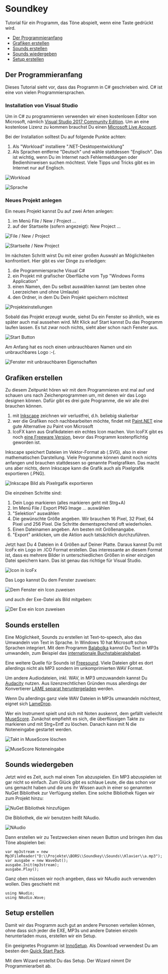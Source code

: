 # Soundkey
Tutorial für ein Programm, das Töne abspielt, wenn eine Taste gedrückt wird.

* [Der Programmieranfang](#der-programmieranfang)
* [Grafiken erstellen](#grafiken-erstellen)
* [Sounds erstellen](#sounds-erstellen)
* [Sounds wiedergeben](#sounds-wiedergeben)
* [Setup erstellen](#setup-erstellen)

## Der Programmieranfang

Dieses Tutorial sieht vor, dass das Programm in C# geschrieben wird. C# ist eine von vielen Programmiersprachen.

### Installation von Visual Studio

Um in C# zu programmieren verwenden wir einen kostenlosen Editor von Microsoft, nämlich [Visual Studio 2017 Community Edition](https://www.visualstudio.com/downloads). Um an eine kostenlose Lizenz zu kommen brauchst Du einen [Microsoft Live Account](https://login.live.com).

Bei der Installation solltest Du auf folgende Punkte achten:

1. Als "Workload" installiere ".NET-Desktopentwicklung"
2. Als Sprachen entferne "Deutsch" und wähle stattdessen "Englisch". Das ist wichtig, wenn Du im Internet nach Fehlermeldungen oder Bedienhinweisen suchen möchtest. Viele Tipps und Tricks gibt es im Internet nur auf Englisch.

![Workload](./img/installation_workloads.png)

![Sprache](./img/installation_sprachpakete.png)

### Neues Projekt anlegen

Ein neues Projekt kannst Du auf zwei Arten anlegen:

1. im Menü File / New / Project ...
2. auf der Startseite (sofern angezeigt): New Project ...

![File / New / Project](./img/file_new_project.png)

![Startseite / New Project](./img/startseite_new_project.png)

Im nächsten Schritt wirst Du mit einer großen Auswahl an Möglichkeiten konfrontiert. Hier gibt es vier Dinge zu erledigen:

1. die Programmiersprache Visual C#
2. ein Projekt mit grafischer Oberfläche vom Typ "Windows Forms Application"
3. einen Namen, den Du selbst auswählen kannst (am besten ohne Leerzeichen und ohne Umlaute)
4. den Ordner, in dem Du Dein Projekt speichern möchtest

![Projekteinstellungen](./img/projekt_einstellungen.png)

Sobald das Projekt erzeugt wurde, siehst Du ein Fenster so ähnlich, wie es später auch mal aussehen wird. Mit Klick auf Start kannst Du das Programm laufen lassen. Es tut zwar noch nichts, sieht aber schon nach Fenster aus.

![Start Button](./img/start.png)

Am Anfang hat es noch einen unbrauchbaren Namen und ein unbrauchbares Logo :-(.

![Fenster mit unbrauchbaren Eigenschaften](./img/fenster.png)

## Grafiken erstellen

Zu diesem Zeitpunkt hören wir mit dem Programmieren erst mal auf und schauen uns nach Zeichenprogrammen um, mit denen wir das Logo designen können. Dafür gibt es drei gute Programme, die wir alle drei brauchen können.

1. mit [Inkscape](https://inkscape.org/de/) zeichnen wir verlustfrei, d.h. beliebig skalierbar
2. wer die Grafiken noch nachbearbeiten möchte, findet mit [Paint.NET](https://www.getpaint.net/) eine gute Alternative zu Paint von Microsoft
3. IcoFX kann aus Grafikdateien ein echtes Icon machen. Von IcoFX gibt es noch [eine Freeware Version](http://www.chip.de/downloads/IcoFX-letzte-Freeware-Version_28266149.html), bevor das Programm kostenpflichtig geworden ist.

Inkscape speichert Dateien im Vektor-Format ab (.SVG), also in einer mathematischen Darstellung. Viele Programme können damit noch nichts anfangen und brauchen stattdessen so genannte Pixelgrafiken. Das macht uns aber nichts, denn Inkscape kann die Grafik auch als Pixelgrafik exportieren (.PNG).

![Inkscape Bild als Pixelrgafik exportieren](./img/inkscape.png)

Die einzelnen Schritte sind:

1. Dein Logo markieren (alles markieren geht mit Strg+A)
2. Im Menü File / Export PNG Image ... auswählen
3. "Selektion" auswählen
4. Die gewünschte Größe angeben. Wir brauchen 16 Pixel, 32 Pixel, 64 Pixel und 256 Pixel. Die Schritte dementsprechend oft wiederholen.
5. Einen Dateinamen angeben. Am besten mit Größenangabe.
6. "Export" anklicken, um die Aktion auch tatsächlich durchzuführen.

Jetzt hast Du 4 Dateien in 4 Größen auf Deiner Platte. Daraus kannst Du mit IcoFx ein Logo im .ICO Format erstellen. Das interessante an diesem Format ist, dass es mehrere Bilder in unterschiedlichen Größen in einer einzigen Datei speichern kann. Das ist genau das richtige für Visual Studio.

![Icon in IcoFx](./img/icofx.png)

Das Logo kannst Du dem Fenster zuweisen:

![Dem Fenster ein Icon zuweisen](./img/window_icon.png)

und auch der Exe-Datei als Bild mitgeben:

![Der Exe ein Icon zuweisen](./img/exe_icon.png)

## Sounds erstellen

Eine Möglichkeit, Sounds zu erstellen ist Text-to-speech, also das Umwandeln von Text in Sprache. In Windows 10 hat Microsoft schon Sprachen integriert. Mit dem Programm [Balabolka](http://www.cross-plus-a.com/de/balabolka.htm) kannst Du Text in MP3s umwandeln, zum Beispiel das [internationale Buchstabieralphabet](http://www.ib-haertling.de/amateurfunk/Alphabet.pdf).

Eine weitere Quelle für Sounds ist [Freesound](https://freesound.org/). Viele Dateien gibt es dort allerdings nicht als MP3 sondern im unkomprimierten WAV Format.

Um andere Audiodateien, inkl. WAV, in MP3 umzuwandeln kannst Du [Audacity](http://www.audacityteam.org/download/windows/) nutzen. Aus lizenzrechtlichen Gründen muss allerdings der Konvertierer [LAME separat heruntergeladen](http://lame.buanzo.org/#lamewindl) werden.

Wenn Du allerdings ganz viele WAV Dateien in MP3s umwandeln möchtest, eignet sich [LameDrop](http://www.rarewares.org/mp3-lamedrop.php).

Wer ein Instrument spielt und sich mit Noten auskennt, dem gefällt vielleicht [MuseScore](https://musescore.org/de/download). Zunächst empfiehlt es sich, die überflüssigen Takte zu markieren und mit Strg+Entf zu löschen. Danach kann mit N die Noteneingabe gestartet werden.

![Takt in MuseScore löschen](./img/takt_loeschen.png)

![MuseScore Noteneingabe](./img/musescore_eingabe.png)

## Sounds wiedergeben

Jetzt wird es Zeit, auch mal einen Ton abzuspielen. Ein MP3 abzuspielen ist gar nicht so einfach. Zum Glück gibt es schlaue Leute, die das schon vor uns gemacht haben und die uns ihr Wissen auch in einer so genannten NuGet Bibliothek zur Verfügung stellen. Eine solche Bibliothek fügen wir zum Projekt hinzu:

![NuGet Bibliothek hinzufügen](./img/nuget.png)

Die Bibliothek, die wir benutzen heißt NAudio.

![NAudio](./img/naudio.png)

Dann erstellen wir zu Testzwecken einen neuen Button und bringen ihm das Töne abspielen bei:

    var mp3stream = new Mp3FileReader("D:\\Projekte\\BORS\\Soundkey\\Sounds\\Klavier\\a.mp3");
    var ausgabe = new WaveOut();
    ausgabe.Init(mp3stream);
    ausgabe.Play();

Ganz oben müssen wir noch angeben, dass wir NAudio auch verwenden wollen. Dies geschieht mit

    using NAudio;
    using NAudio.Wave;

## Setup erstellen

Damit wir das Programm auch gut an andere Personen verteilen können, ohne dass sich jeder die EXE, MP3s und andere Dateien einzeln herunterladen muss, erstellen wir ein Setup.

Ein geeignetes Programm ist [InnoSetup](http://www.jrsoftware.org/isinfo.php). Als Download verwendest Du am besten den [Quick Start Pack](http://www.jrsoftware.org/isdl.php#qsp).

Mit dem Wizard erstellst Du das Setup. Der Wizard nimmt Dir Programmierarbeit ab.


